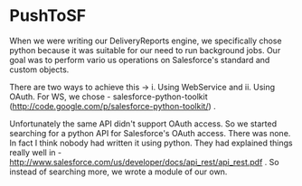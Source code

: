 
PushToSF
========

When we were writing our DeliveryReports engine, we specifically chose python because it was suitable for our need to run background jobs. Our goal was to perform vario
us operations on Salesforce's standard and custom objects.

There are two ways to achieve this -> 
	i. Using WebService and 
	ii. Using OAuth.
For WS, we chose - salesforce-python-toolkit (http://code.google.com/p/salesforce-python-toolkit/) .

Unfortunately the same API didn't support OAuth access. So we started searching for a python API for Salesforce's OAuth access. There was none. In fact I think nobody had written it using python. They had explained things really well in - http://www.salesforce.com/us/developer/docs/api_rest/api_rest.pdf . So instead of searching more, we wrote a module of our own.
